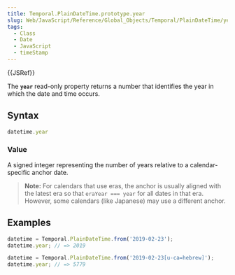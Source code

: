 ```yaml
---
title: Temporal.PlainDateTime.prototype.year
slug: Web/JavaScript/Reference/Global_Objects/Temporal/PlainDateTime/year
tags:
  - Class
  - Date
  - JavaScript
  - timeStamp
---
```

{{JSRef}}

The **`year`** read-only property returns a number that identifies the year in
which the date and time occurs.

## Syntax

```js
datetime.year
```

### Value

A signed integer representing the number of years relative to a
calendar-specific anchor date.

> **Note:** For calendars that use eras, the anchor is usually aligned with the
> latest era so that `eraYear === year` for all dates in that era. However, some
> calendars (like Japanese) may use a different anchor.

## Examples

```js
datetime = Temporal.PlainDateTime.from('2019-02-23');
datetime.year; // => 2019

datetime = Temporal.PlainDateTime.from('2019-02-23[u-ca=hebrew]');
datetime.year; // => 5779
```
